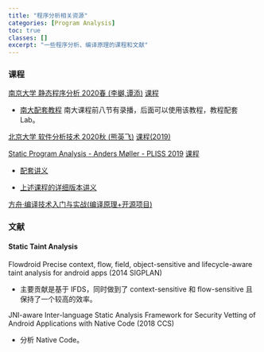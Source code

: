 ```yaml
---
title: "程序分析相关资源"
categories: [Program Analysis]
toc: true
classes: []
excerpt: "一些程序分析、编译原理的课程和文献"
---
```


### 课程

[南京大学 静态程序分析 2020春 (李樾,谭添)](https://www.bilibili.com/video/av91858985) [课程]()

+ [南大配套教程](https://github.com/RangerNJU/Static-Program-Analysis-Book) 南大课程前八节有录播，后面可以使用该教程，教程配套 Lab。

[北京大学 软件分析技术 2020秋 (熊英飞)](https://liveclass.org.cn/cloudCourse/#/courseDetail/8mI06L2eRqk8GcsW) [课程(2019)](https://xiongyingfei.github.io/SA/2019/main.htm)

[Static Program Analysis - Anders Møller - PLISS 2019](https://www.bilibili.com/video/BV17K4y1t727) [课程](https://cs.au.dk/~amoeller/spa/)

+ [配套讲义](https://lara.epfl.ch/w/_media/sav08:schwartzbach.pdf)  
  
+ [上述课程的详细版本讲义](https://lara.epfl.ch/w/_media/sav08:schwartzbach.pdf)
  

[方舟·编译技术入门与实战(编译原理+开源项目)](https://www.bilibili.com/video/BV1TJ411v7ys/)



### 文献

#### Static Taint Analysis

Flowdroid Precise context, flow, field, object-sensitive and lifecycle-aware taint analysis for android apps (2014 SIGPLAN)

+ 主要贡献是基于 IFDS，同时做到了 context-sensitive 和 flow-sensitive 且保持了一个较高的效率。

JNI-aware Inter-language Static Analysis Framework for Security Vetting of Android Applications with Native Code (2018 CCS)

+ 分析 Native Code。


